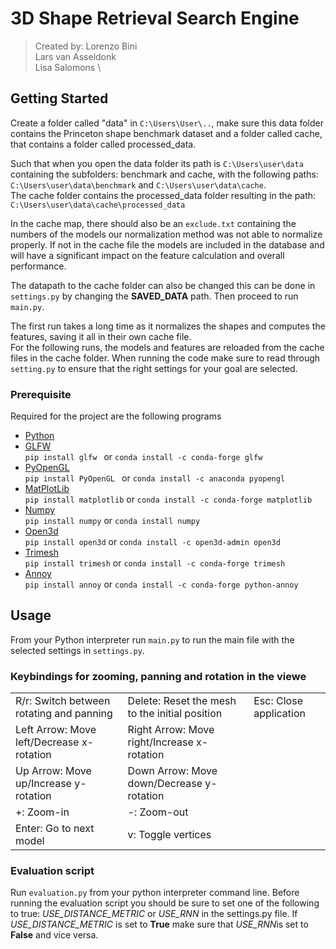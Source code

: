 # 3D Shape Retrieval Search Engine

> Created by: 
> Lorenzo Bini \
> Lars van Asseldonk \
> Lisa Salomons \

## Getting Started
Create a folder called "data" in `C:\Users\User\..`, make sure this data folder contains the Princeton shape benchmark dataset and a folder called cache, that contains a folder called processed_data. 

Such that when you open the data folder its path is `C:\Users\user\data` containing the subfolders: benchmark and cache, with the following paths: `C:\Users\user\data\benchmark` and `C:\Users\user\data\cache`. \
The cache folder contains the processed_data folder resulting in the path: `C:\Users\user\data\cache\processed_data`

In the cache map, there should also be an `exclude.txt` containing the numbers of the models our normalization method was not able to normalize properly. If not in the cache file the models are included in the database and will have a significant impact on the feature calculation and overall performance. 

The datapath to the cache folder can also be changed this can be done in `settings.py` by changing the **SAVED_DATA** path. 
Then proceed to run `main.py`.

The first run takes a long time as it normalizes the shapes and computes the features, saving it all in their own cache file. \
For the following runs, the models and features are reloaded from the cache files in the cache folder. When running the code make sure to read through `setting.py` to ensure that the right settings for your goal are selected. 


### Prerequisite
Required for the project are the following programs
 - [Python](https://www.python.org/downloads/release/python-370/) 
 - [GLFW](https://www.glfw.org/)\
 `pip install glfw `
 or
 `conda install -c conda-forge glfw`
 - [PyOpenGL](http://pyopengl.sourceforge.net/)\
 `pip install PyOpenGL `
 or
 `conda install -c anaconda pyopengl`
 - [MatPlotLib](https://matplotlib.org/users/installing.html)\
 `pip install matplotlib`
 or 
 `conda install -c conda-forge matplotlib`
 - [Numpy](https://numpy.org/doc/stable/user/setting-up.html)\
 `pip install numpy`
 or 
 `conda install numpy`
 - [Open3d](http://www.open3d.org/docs/release/)\
 `pip install open3d`
 or
 `conda install -c open3d-admin open3d`
 - [Trimesh](https://trimsh.org/trimesh.html)\
 `pip install trimesh`
 or 
 `conda install -c conda-forge trimesh`
 - [Annoy](https://pypi.org/project/annoy/)   
 `pip install annoy`
 or 
 `conda install -c conda-forge python-annoy`

## Usage 
From your Python interpreter run `main.py` to run the main file with the selected settings in `settings.py`.

### Keybindings for zooming, panning and rotation in the viewe
|                                           |                                                 |                        |
|-------------------------------------------|-------------------------------------------------|------------------------|
| R/r: Switch between rotating and panning  | Delete: Reset the mesh to the initial position  | Esc: Close application |
| Left Arrow: Move left/Decrease x-rotation | Right Arrow: Move right/Increase x-rotation     |                        |
| Up Arrow: Move up/Increase y-rotation     | Down Arrow: Move down/Decrease y-rotation       |                        |
| +: Zoom-in                                | -: Zoom-out                                     |                        |
| Enter: Go to next model                   | v: Toggle vertices                              |                        |

### Evaluation script
Run `evaluation.py` from your python interpreter command line.
Before running the evaluation script you should be sure to set one of the following to true: *USE_DISTANCE_METRIC* or *USE_RNN* in the settings.py file. If *USE_DISTANCE_METRIC* is set to **True** make sure that *USE_RNN*is set to **False** and vice versa. 
